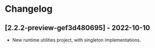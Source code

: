 # Changelog

<!-- Do not change the line immediately below this comment, the build system will replace it with the actual version and date. -->

## [2.2.2-preview-gef3d480695] - 2022-10-10

- New runtime utilities project, with singleton implementations.